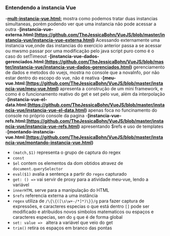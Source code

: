 ### Entendendo a instancia Vue
-**[mult-instancia-vue.html:](https://github.com/TheJessicaBohn/VueJS/blob/master/instancia-vue/mult-instancia-vue.html)** mostra como podemos tratar duas instancias simultaneas, porém podendo ver que uma instancia não pode acessar a outra
-**[instancia-vue-externa.html:]https://github.com/TheJessicaBohn/VueJS/blob/master/instancia-vue/instancia-vue-externa.html)** Acessando externamente uma instancia vue,onde das instancias do exercicio anterior passa a se acessar ou mwsmo passar por uma modificação pelo java script puro como é o caso do setTimeout
-**[instancia-vue-dados-gerenciados.html:]https://github.com/TheJessicaBohn/VueJS/blob/master/instancia-vue/instancia-vue-dados-gerenciados.html)** gerenciamento de dados e metodos do vuejs, mostra no console que a novaInfo, por não estar dentro do escopo do vue, não é reativa
-**[meu-vue.html:]https://github.com/TheJessicaBohn/VueJS/blob/master/instancia-vue/meu-vue.html)** apresenta a construção de um mini framework, e como é o funcionamento reativo do get e set pelo vue, além da interpolação
-**[instancia-vue-el-data.html:]https://github.com/TheJessicaBohn/VueJS/blob/master/instancia-vue/instancia-vue-el-data.html)** apenas foca no funcinamento do console no próprio console da pagina
-**[instancia-vue-refs.html:]https://github.com/TheJessicaBohn/VueJS/blob/master/instancia-vue/instancia-vue-refs.html)** apresentando $refs e uso de templates
-**[montando-instancia-vue.html:]https://github.com/TheJessicaBohn/VueJS/blob/master/instancia-vue/montando-instancia-vue.html)**


- `(match,$1)` representa o grupo de captura do regex
- `const`  
- `$el` contem os elementos da dom obtidos atravez de `document.querySelector`
- `eval($1)` avalia a sentença a partir do `regex` capturado
- `get: () =>` vai servir de proxy para a atividade meu-vue, lendo a variável
- `innerHTML` serve para a manipulação do HTML
- `$refs` referencia externa a uma instância
- `regex`  utiliza de  `/\{\{([\s\w+-/*]*)\}}/g` para fazer captura de expressões, e caracteres especias o que está dentro `[]` pode ser modificado e atribuidos novos simbolos matematicos ou espaços e caracteres especias, sen do `g` que é de forma global
- `set: value => ` altera a variável que veio do get
- `trim()` retira os espaços em branco das pontas